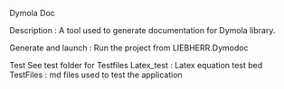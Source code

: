 Dymola Doc 

Description : 
A tool used to generate documentation for Dymola library.


Generate and launch :
Run the project from LIEBHERR.Dymodoc

Test
See test folder for Testfiles
Latex_test : Latex equation test bed
TestFiles : md files used to test the application